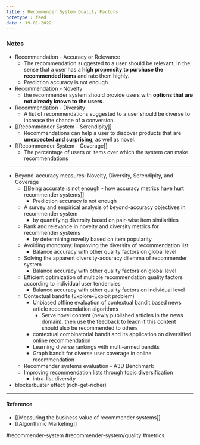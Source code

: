 ```yaml
---
title : Recommender System Quality Factors
notetype : feed
date : 19-01-2022
---
```



### Notes

- Recommendation - Accuracy or Relevance
	- The recommendation suggested to a user should be relevant, in the sense that a user has a **high propensity to purchase the recommended items** and rate them highly.
	- Prediction accuracy is not enough
- Recommendation - Novelty
	- the recommender system should provide users with **options that are not already known to the users**.
- Recommendation - Diversity
	- A list of recommendations suggested to a user should be diverse to increase the chance of a conversion.
- [[Recommender System - Serendipity]]
	- Recommendations can help a user to discover products that are **unexpected and surprising**, as well as novel.
- [[Recommender System - Coverage]]
	- The percentage of users or items over which the system can make recommendations


---

- Beyond-accuracy measures: Novelty, Diversity, Serendipity, and Coverage
	- [[Being accurate is not enough - how accuracy metrics have hurt recommender systems]]
		- Prediction accuracy is not enough
	- A survey and empirical analysis of beyond-accuracy objectives in recommender system
		- by quantifying diversity based on pair-wise item similarities
	- Rank and relevance in novelty and diversity metrics for recommender systems
		- by determining novelty based on item popularity
	- Avoiding monotony: Improving the diversity of recommendation list
		- Balance accuracy with other quality factors on global level
	- Solving the apparent diversity-accuracy dilemma of recommender system
		- Balance accuracy with other quality factors on global level
	- Efficient optimization of multiple recommendation quality factors according to individual user tendencies
		- Balance accuracy with other quality factors on individual level
	- Contextual bandits (Explore-Exploit problem)
		- Unbiased offline evaluation of contextual bandit based news article recommendation algorithms
			- Serve novel content (newly published articles in the news domain), then use the feedback to leadn if this content should also be recommended to others
		- contextual combinatorial bandit and its application on diversified online recommendation
		- Learning diverse rankings with multi-armed bandits
		- Graph bandit for diverse user coverage in online recommendation
	- Recommender systems evaluation - A3D Benchmark
	- Improving recommendation lists through topic diversification
		- intra-list diversity
- blockerbuster effect (rich-get-richer)


---

#### Reference

- [[Measuring the business value of recommender systems]]
- [[Algorithmic Marketing]]


#recommender-system #recommender-system/quality #metrics
